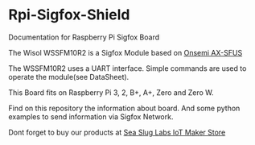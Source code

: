# Rpi-Sigfox-Shield
Documentation for Raspberry Pi Sigfox Board

The Wisol WSSFM10R2 is a Sigfox Module based on [Onsemi AX-SFUS](http://www.onsemi.com/pub/Collateral/AX-SFUS-D.PDF)

The WSSFM10R2 uses a UART interface. Simple commands are used to operate the module(see DataSheet).

This Board fits on Raspberry Pi 3, 2, B+, A+, Zero and Zero W.

Find on this repository the information about board. And some python examples to send information via Sigfox Network.

Dont forget to buy our products at [Sea Slug Labs IoT Maker Store](http://www.seasluglabs.io)


